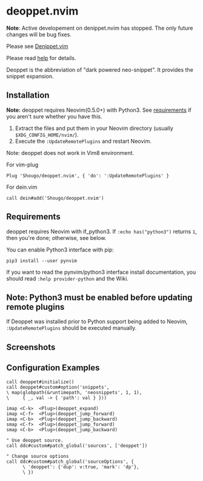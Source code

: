 # deoppet.nvim

**Note**: Active developement on denippet.nvim has stopped. The only future
changes will be bug fixes.

Please see [Denippet.vim](https://github.com/uga-rosa/denippet.vim)


Please read [help](doc/deoppet.txt) for details.

Deoppet is the abbreviation of "dark powered neo-snippet". It provides the
snippet expansion.

## Installation

**Note:** deoppet requires Neovim(0.5.0+) with Python3. See
[requirements](#requirements) if you aren't sure whether you have this.

1. Extract the files and put them in your Neovim directory (usually
   `$XDG_CONFIG_HOME/nvim/`).
2. Execute the `:UpdateRemotePlugins` and restart Neovim.

Note: deoppet does not work in Vim8 environment.

For vim-plug

```viml
Plug 'Shougo/deoppet.nvim', { 'do': ':UpdateRemotePlugins' }
```

For dein.vim

```viml
call dein#add('Shougo/deoppet.nvim')
```

## Requirements

deoppet requires Neovim with if\_python3. If `:echo has("python3")` returns `1`,
then you're done; otherwise, see below.

You can enable Python3 interface with pip:

    pip3 install --user pynvim

If you want to read the pynvim/python3 interface install documentation, you
should read `:help provider-python` and the Wiki.

## Note: Python3 must be enabled before updating remote plugins

If Deoppet was installed prior to Python support being added to Neovim,
`:UpdateRemotePlugins` should be executed manually.

## Screenshots

## Configuration Examples

```vim
call deoppet#initialize()
call deoppet#custom#option('snippets',
\ map(globpath(&runtimepath, 'neosnippets', 1, 1),
\     { _, val -> { 'path': val } }))

imap <C-k>  <Plug>(deoppet_expand)
imap <C-f>  <Plug>(deoppet_jump_forward)
imap <C-b>  <Plug>(deoppet_jump_backward)
smap <C-f>  <Plug>(deoppet_jump_forward)
smap <C-b>  <Plug>(deoppet_jump_backward)

" Use deoppet source.
call ddc#custom#patch_global('sources', ['deoppet'])

" Change source options
call ddc#custom#patch_global('sourceOptions', {
      \ 'deoppet': {'dup': v:true, 'mark': 'dp'},
      \ })
```
